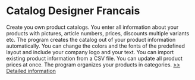 # Catalog Designer Francais
Create you own product catalogs. You enter all information about your products with pictures, article numbers, prices, discounts multiple variants etc. The program creates the catalog out of your product information automatically. You can change the colors and the fonts of the predefined layout and include your company logo and your text. You can import existing product information from a CSV file. You can update all product prices at once. The program organizes your products in categories.
[>> Detailed information](https://secure.shareit.com/shareit/product.html?productid=300421083&affiliateid=200057808)